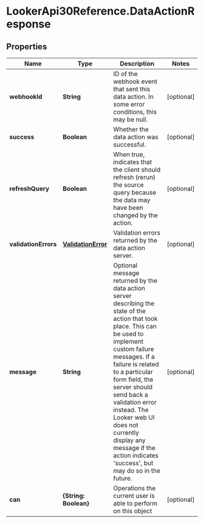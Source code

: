 # LookerApi30Reference.DataActionResponse

## Properties
Name | Type | Description | Notes
------------ | ------------- | ------------- | -------------
**webhookId** | **String** | ID of the webhook event that sent this data action. In some error conditions, this may be null. | [optional] 
**success** | **Boolean** | Whether the data action was successful. | [optional] 
**refreshQuery** | **Boolean** | When true, indicates that the client should refresh (rerun) the source query because the data may have been changed by the action. | [optional] 
**validationErrors** | [**ValidationError**](ValidationError.md) | Validation errors returned by the data action server. | [optional] 
**message** | **String** | Optional message returned by the data action server describing the state of the action that took place. This can be used to implement custom failure messages. If a failure is related to a particular form field, the server should send back a validation error instead. The Looker web UI does not currently display any message if the action indicates &#39;success&#39;, but may do so in the future. | [optional] 
**can** | **{String: Boolean}** | Operations the current user is able to perform on this object | [optional] 


